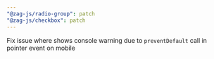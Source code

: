 ```yaml
---
"@zag-js/radio-group": patch
"@zag-js/checkbox": patch
---
```


Fix issue where shows console warning due to `preventDefault` call in pointer event on mobile
